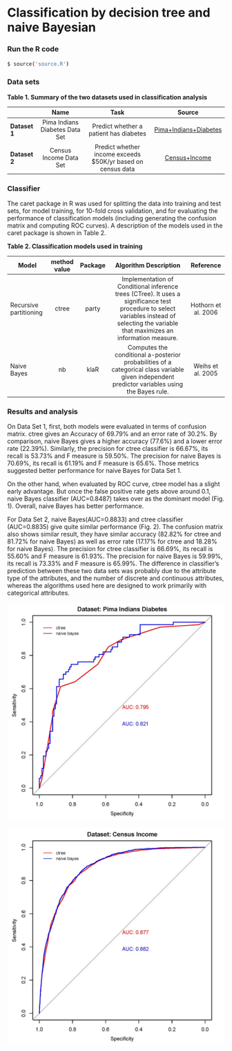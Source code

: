 # Classification by decision tree and naive Bayesian

### Run the R code 
```sh
$ source('source.R')
```

### Data sets 

**Table 1. Summary of the two datasets used in classification analysis**

|               | Name           | Task  | Source |
| ------------- |:-------------:|:-----:|:-----:|
| **Dataset 1**     | Pima Indians Diabetes Data Set | Predict whether a patient has diabetes | [Pima+Indians+Diabetes][Diabetes] |
| **Dataset 2**     | Census Income Data Set      |   Predict whether income exceeds $50K/yr based on census data |[Census+Income][Income] |


### Classifier
The caret package in R was used for splitting the data into training and test sets, for model training, for 10-fold cross validation, and for evaluating the performance of classification models (including generating the confusion matrix and computing ROC curves). A description of the models used in the caret package is shown in Table 2. 

**Table 2. Classification models used in training**


|     Model    | method value   | Package  | Algorithm Description | Reference | 
| ------------- |:-------------:|:-----:|:-----:|:-----:|
|Recursive partitioning| ctree|	party|	Implementation of Conditional inference trees (CTree). It uses a significance test procedure to select variables instead of selecting the variable that maximizes an information measure.|Hothorn et al. 2006|
|Naive Bayes|	nb|	klaR|	Computes the conditional a-posterior probabilities of a categorical class variable given independent predictor variables using the Bayes rule.|	Weihs et al. 2005|

### Results and analysis
On Data Set 1, first, both models were evaluated in terms of confusion matrix. ctree gives an Accuracy of 69.79% and an error rate of 30.2%. By comparison, naive Bayes gives a higher accuracy (77.6%) and a lower error rate (22.39%). Similarly, the precision for ctree classifier is 66.67%, its recall is 53.73% and F measure is 59.50%. The precision for naive Bayes is 70.69%, its recall is 61.19% and F measure is 65.6%. Those metrics suggested better performance for naive Bayes for Data Set 1. 

On the other hand, when evaluated by ROC curve, ctree model has a slight early advantage. But once the false positive rate gets above around 0.1, naive Bayes classifier (AUC=0.8487) takes over as the dominant model (Fig. 1). Overall, naive Bayes has better performance. 

For Data Set 2, naive Bayes(AUC=0.8833) and ctree classifier (AUC=0.8835) give quite similar performance (Fig. 2). The confusion matrix also shows similar result, they have similar accuracy (82.82% for ctree and 81.72% for naive Bayes) as well as error rate (17.17% for ctree and 18.28% for naive Bayes). The precision for ctree classifier is 66.69%, its recall is 55.60% and F measure is 61.93%. The precision for naive Bayes is 59.99%, its recall is 73.33% and F measure is 65.99%. The difference in classifier’s prediction between these two data sets was probably due to the attribute type of the attributes, and the number of discrete and continuous attributes, whereas the algorithms used here are designed to work primarily with categorical attributes.   

   ![alt tag](https://raw.githubusercontent.com/lvncnt/data-mining/master/classification/Fig1-ROC.jpg)

![alt tag](https://raw.githubusercontent.com/lvncnt/data-mining/master/classification/Fig2-ROC.jpg)
 
   [Diabetes]: <https://archive.ics.uci.edu/ml/datasets/Pima+Indians+Diabetes>
   [Income]: <https://archive.ics.uci.edu/ml/datasets/Census+Income>


 
    
